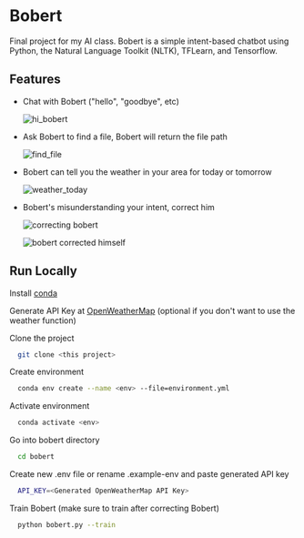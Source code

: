 
# Bobert

Final project for my AI class. Bobert is a simple intent-based chatbot using Python, the Natural Language Toolkit (NLTK), TFLearn, and Tensorflow.
## Features

- Chat with Bobert ("hello", "goodbye", etc)

  ![hi_bobert](https://github.com/justbautista/bobert-AI/assets/65434552/a5c66be1-b899-4b0b-8ecb-610255d75d5c)
- Ask Bobert to find a file, Bobert will return the file path

  ![find_file](https://github.com/justbautista/bobert-AI/assets/65434552/3eb2efd7-c6f2-49e7-8e32-bbf396350dd4)
- Bobert can tell you the weather in your area for today or tomorrow

  ![weather_today](https://github.com/justbautista/bobert-AI/assets/65434552/b16a2e7f-d79b-4b28-981f-219c81bbbff8)
- Bobert's misunderstanding your intent, correct him

  ![correcting bobert](https://github.com/justbautista/bobert-AI/assets/65434552/38ab476e-ec8e-4c96-b80a-7d3aa66dc3d5)
  
  ![bobert corrected himself](https://github.com/justbautista/bobert-AI/assets/65434552/b9a2ba3b-045f-4f68-bb75-138b128a782d)



## Run Locally

Install [conda](https://conda.io/projects/conda/en/latest/user-guide/install/index.html)

Generate API Key at [OpenWeatherMap](https://openweathermap.org/api) (optional if you don't want to use the weather function)

Clone the project

```bash
  git clone <this project>
```

Create environment

```bash
  conda env create --name <env> --file=environment.yml
```

Activate environment

```bash
  conda activate <env>
```

Go into bobert directory

```bash
  cd bobert
```

Create new .env file or rename .example-env and paste generated API key

```bash
  API_KEY=<Generated OpenWeatherMap API Key>
```

Train Bobert (make sure to train after correcting Bobert)

```bash
  python bobert.py --train
```

